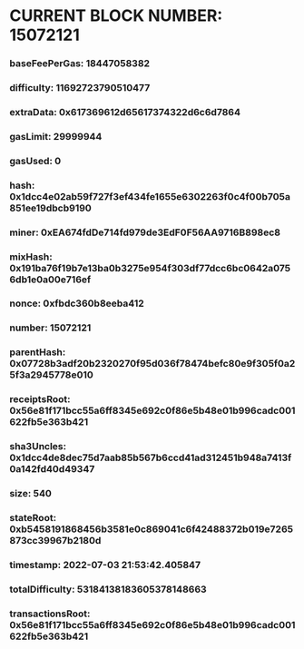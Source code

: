 # CURRENT BLOCK NUMBER: 15072121

### baseFeePerGas: 18447058382
### difficulty: 11692723790510477
### extraData: 0x617369612d65617374322d6c6d7864
### gasLimit: 29999944
### gasUsed: 0
### hash: 0x1dcc4e02ab59f727f3ef434fe1655e6302263f0c4f00b705a851ee19dbcb9190
### miner: 0xEA674fdDe714fd979de3EdF0F56AA9716B898ec8
### mixHash: 0x191ba76f19b7e13ba0b3275e954f303df77dcc6bc0642a0756db1e0a00e716ef
### nonce: 0xfbdc360b8eeba412
### number: 15072121
### parentHash: 0x07728b3adf20b2320270f95d036f78474befc80e9f305f0a25f3a2945778e010
### receiptsRoot: 0x56e81f171bcc55a6ff8345e692c0f86e5b48e01b996cadc001622fb5e363b421
### sha3Uncles: 0x1dcc4de8dec75d7aab85b567b6ccd41ad312451b948a7413f0a142fd40d49347
### size: 540
### stateRoot: 0xb5458191868456b3581e0c869041c6f42488372b019e7265873cc39967b2180d
### timestamp: 2022-07-03 21:53:42.405847
### totalDifficulty: 53184138183605378148663
### transactionsRoot: 0x56e81f171bcc55a6ff8345e692c0f86e5b48e01b996cadc001622fb5e363b421
